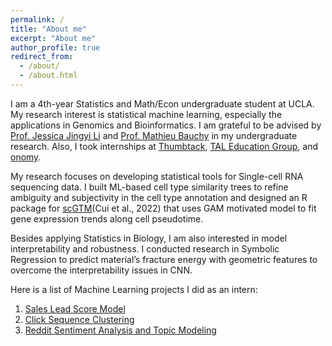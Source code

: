 ```yaml
---
permalink: /
title: "About me"
excerpt: "About me"
author_profile: true
redirect_from: 
  - /about/
  - /about.html
---
```


I am a 4th-year Statistics and Math/Econ undergraduate student at UCLA. My research interest is statistical machine learning, especially the applications in Genomics and Bioinformatics. I am grateful to be advised by [Prof. Jessica Jingyi Li](http://jsb.ucla.edu/about-jingyi-jessica-li) and [Prof. Mathieu Bauchy](http://www.mathieu.bauchy.com/) in my undergraduate research. Also, I took internships at [Thumbtack](https://www.thumbtack.com/), [TAL Education Group](https://en.100tal.com/), and [onomy](https://www.onomy.co/).

My research focuses on developing statistical tools for Single-cell RNA sequencing data. I built ML-based cell type similarity trees to refine ambiguity and subjectivity in the cell type annotation and designed an R package for [scGTM](https://github.com/Sylviama1026/scGTM)(Cui et al., 2022) that uses GAM motivated model to fit gene expression trends along cell pseudotime. 

Besides applying Statistics in Biology, I am also interested in model interpretability and robustness. I conducted research in Symbolic Regression to predict material’s fracture energy with geometric features to overcome the interpretability issues in CNN.  

Here is a list of Machine Learning projects I did as an intern: 
1. [Sales Lead Score Model](https://github.com/Sylviama1026/Lead_Score_Model)
2. [Click Sequence Clustering](https://github.com/Sylviama1026/Click_Sequence_Clustering)
3. [Reddit Sentiment Analysis and Topic Modeling](https://github.com/Sylviama1026/Onomy)
